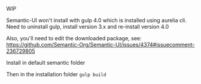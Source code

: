 WIP

Semantic-UI won't install with gulp 4.0 which is installed using aurelia cli.
Need to uninstall gulp, install version 3.x and re-install version 4.0

Also, you'll need to edit the downloaded package, see:
https://github.com/Semantic-Org/Semantic-UI/issues/4374#issuecomment-236729805

Install in default semantic folder

Then in the installation folder
```gulp build```

